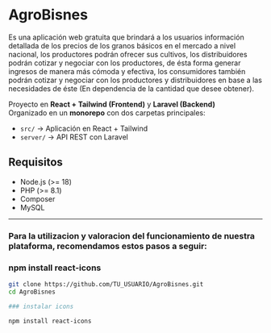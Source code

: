 # AgroBisnes

Es una aplicación web gratuita que brindará a los usuarios información detallada de los precios de los granos básicos en el mercado a nivel nacional, los productores podrán ofrecer sus cultivos, los distribuidores podrán cotizar y negociar con los productores, de ésta forma generar ingresos de manera más cómoda y efectiva, los consumidores también podrán cotizar y negociar con los productores y distribuidores en base a las necesidades de éste (En dependencia de la cantidad que desee obtener).

Proyecto en **React + Tailwind (Frontend)** y **Laravel (Backend)**  
Organizado en un **monorepo** con dos carpetas principales:  

- `src/` → Aplicación en React + Tailwind  
- `server/` → API REST con Laravel  

## Requisitos

- Node.js (>= 18)
- PHP (>= 8.1)
- Composer
- MySQL

---

### Para la utilizacion y valoracion del funcionamiento de nuestra plataforma, recomendamos estos pasos a seguir:

### npm install react-icons

```bash
git clone https://github.com/TU_USUARIO/AgroBisnes.git
cd AgroBisnes

### instalar icons

npm install react-icons


